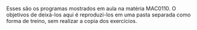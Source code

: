 Esses são os programas mostrados em aula na matéria MAC0110. O objetivos de deixá-los aqui é reproduzi-los em uma pasta separada como forma de treino, sem realizar a copia dos exercícios.